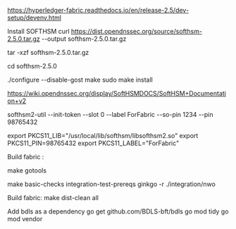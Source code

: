 https://hyperledger-fabric.readthedocs.io/en/release-2.5/dev-setup/devenv.html

Install SOFTHSM 
curl https://dist.opendnssec.org/source/softhsm-2.5.0.tar.gz --output softhsm-2.5.0.tar.gz

tar -xzf softhsm-2.5.0.tar.gz

cd  softhsm-2.5.0

./configure --disable-gost
make
sudo make install

https://wiki.opendnssec.org/display/SoftHSMDOCS/SoftHSM+Documentation+v2

softhsm2-util --init-token --slot 0 --label ForFabric --so-pin 1234 --pin 98765432

export PKCS11_LIB="/usr/local/lib/softhsm/libsofthsm2.so"
export PKCS11_PIN=98765432
export PKCS11_LABEL="ForFabric"

Build fabric :

make gotools


make basic-checks integration-test-prereqs
ginkgo -r ./integration/nwo

Build fabric:
make dist-clean all

Add bdls as a dependency
go get github.com/BDLS-bft/bdls
go mod tidy
go mod vendor